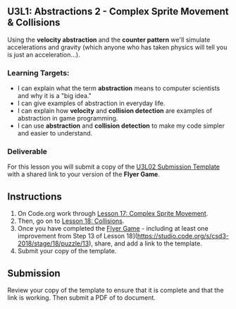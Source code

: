 
[//]: # (<p><iframe src="https://douglasurner.github.io/GDP1/units/3/U3L02-abstractions2/" width="100%" height="666px"></iframe></p>)

## U3L1: Abstractions 2 - Complex Sprite Movement & Collisions

Using the **velocity abstraction** and the **counter pattern** we'll simulate accelerations and gravity (which anyone who has taken physics will tell you is just an acceleration...).

### Learning Targets:

* I can explain what the term **abstraction** means to computer scientists and why it is a "big idea."
* I can give examples of abstraction in everyday life.
* I can explain how **velocity** and **collision detection** are examples of abstraction in game programming.
* I can use **abstraction** and **collision detection** to make my code simpler and easier to understand.

### Deliverable

For this lesson you will submit a copy of the [U3L02 Submission Template](https://docs.google.com/document/d/1XTNK5uS6JM7RbFnPWlXCvYuKNisIWtH2Lfzc9q-WiiY/edit?usp=sharing) with a shared link to your version of the **Flyer Game**.

## Instructions

1. On Code.org work through [Lesson 17: Complex Sprite Movement](https://studio.code.org/s/csd3-2018/stage/17/puzzle/1).
1. Then, go on to [Lesson 18: Collisions](https://studio.code.org/s/csd3-2018/stage/18/puzzle/1).
1. Once you have completed the [Flyer Game](https://studio.code.org/s/csd3-2018/stage/15/puzzle/8) - including at least one improvement from Step 13 of Lesson 18](https://studio.code.org/s/csd3-2018/stage/18/puzzle/13), share, and add a link to the template.
1. Submit your copy of the template.

## Submission

Review your copy of the template to ensure that it is complete and that the link is working. Then submit a PDF of to document.
